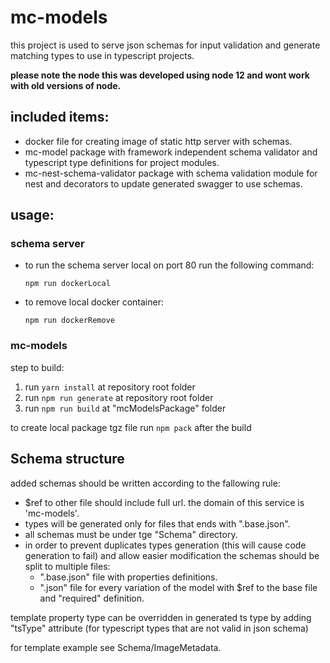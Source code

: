 # mc-models

this project is used to serve json schemas for input validation and generate matching types to use in typescript projects.

**please note the node this was developed using node 12 and wont work with old versions of node.**

## included items:

- docker file for creating image of static http server with schemas.
- mc-model package with framework independent schema validator and typescript type definitions for project modules.
- mc-nest-schema-validator package with schema validation module for nest and decorators to update generated swagger to use schemas.

## usage:

### schema server

- to run the schema server local on port 80 run the following command:
  ```
  npm run dockerLocal
  ```
- to remove local docker container:
  ```
  npm run dockerRemove
  ```

### mc-models

step to build:

1. run `yarn install` at repository root folder
2. run `npm run generate` at repository root folder
3. run `npm run build` at "mcModelsPackage" folder

to create local package tgz file run `npm pack` after the build

## Schema structure

added schemas should be written according to the fallowing rule:

- \$ref to other file should include full url. the domain of this service is 'mc-models'.
- types will be generated only for files that ends with ".base.json".
- all schemas must be under tge "Schema" directory.
- in order to prevent duplicates types generation (this will cause code generation to fail) and allow easier modification the schemas should be split to multiple files:
  - ".base.json" file with properties definitions.
  - ".json" file for every variation of the model with \$ref to the base file and "required" definition.

template property type can be overridden in generated ts type by adding "tsType" attribute (for typescript types that are not valid in json schema)

for template example see Schema/ImageMetadata.
